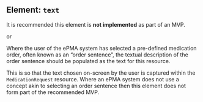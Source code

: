 ## Element: `text` <span class="mro-circle optional" title="Optional"></span>

It is recommended this element is **not implemented** as part of an MVP.

or

Where the user of the ePMA system has selected a pre-defined medication order, often known as an “order sentence”, the textual description of the order sentence should be populated as the text for this resource. 

This is so that the text chosen on-screen by the user is captured within the `MedicationRequest` resource. Where an ePMA system does not use a concept akin to selecting an order sentence then this element does not form part of the recommended MVP.
